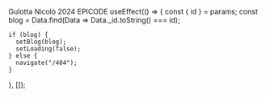 Gulotta Nicolò
2024
EPICODE
useEffect(() => {
const { id } = params;
const blog = Data.find(Data => Data.\_id.toString() === id);

    if (blog) {
      setBlog(blog);
      setLoading(false);
    } else {
      navigate("/404");
    }

}, []);

